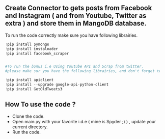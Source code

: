 ## Create Connector to gets posts from Facebook and Instagram ( and from Youtube, Twitter as extra ) and store them in MangoDB database.

<p>To run the code correctly make sure you have following librairies. </p>

```python
!pip install pymongo
!pip install instaloader
!pip install facebook_scraper


#To run the bonus i.e Using Youtube API and Scrap from twitter,
#please make sur you have the following librairies, and don't forget to turn FROM_YT and FROM_twitter to TRUE

!pip install apiclient
!pip install --upgrade google-api-python-client
!pip install GetOldTweets3
```

## How To use the code ?
 - Clone the code.
 - Open main.py with your favorite i.d.e ( mine is Spyder ;) ) , update your current directory.
 - Run the code.
